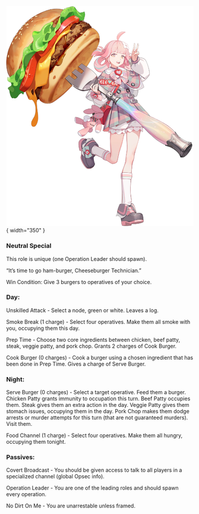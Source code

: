 ![cheeseburgertechnician.png](Images/cheeseburgertechnician.png){ width="350" }

### **Neutral Special**

This role is unique (one Operation Leader should spawn).

“It’s time to go ham-burger, Cheeseburger Technician.”

Win Condition: Give 3 burgers to operatives of your choice.

### **Day:**

Unskilled Attack - Select a node, green or white. Leaves a log.

Smoke Break (1 charge) - Select four operatives. Make them all smoke with you, occupying them this day.

Prep Time - Choose two core ingredients between chicken, beef patty, steak, veggie patty, and pork chop. Grants 2 charges of Cook Burger.

Cook Burger (0 charges) - Cook a burger using a chosen ingredient that has been done in Prep Time. Gives a charge of Serve Burger.

### **Night:**

Serve Burger (0 charges) - Select a target operative. Feed them a burger. Chicken Patty grants immunity to occupation this turn. Beef Patty occupies them. Steak gives them an extra action in the day. Veggie Patty gives them stomach issues, occupying them in the day. Pork Chop makes them dodge arrests or murder attempts for this turn (that are not guaranteed murders). Visit them.

Food Channel (1 charge) - Select four operatives. Make them all hungry, occupying them tonight.

### **Passives:**

Covert Broadcast - You should be given access to talk to all players in a specialized channel (global Opsec info).

Operation Leader - You are one of the leading roles and should spawn every operation.

No Dirt On Me - You are unarrestable unless framed.